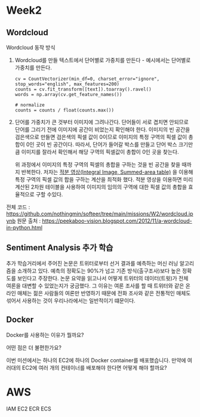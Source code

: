 # Week2

## Wordcloud

Wordcloud 동작 방식

1. Wordcloud를 만들 텍스트에서 단어별로 가중치를 만든다 - 예시에서는 단어별로 가중치를 만든다.
    ```
    cv = CountVectorizer(min_df=0, charset_error="ignore", stop_words="english", max_features=200)
    counts = cv.fit_transform([text]).toarray().ravel()                                                  
    words = np.array(cv.get_feature_names())
   
    # normalize
    counts = counts / float(counts.max())
   ```
2. 단어를 가중치가 큰 것부터 이미지에 그려나간다.
   단어들이 서로 겹치면 안되므로 단어를 그리기 전에 이미지에 공간이 비었는지 확인해야 한다.
   이미지의 빈 공간을 검은색으로 만들면 검은색의 픽셀 값이 0이므로 이미지의 특정 구역의 픽셀 값이 총합이 0인 곳이 빈 공간이다.
   따라서, 단어가 들어갈 박스를 만들고 단어 박스 크기만큼 이미지를 잘라서 확인해서 해당 구역의 픽셀값이 총합이 0인 곳을 찾는다.

   위 과정에서 이미지의 특정 구역의 픽셀의 총합을 구하는 것을 빈 공간을 찾을 때까지 반복한다.
   저자는 [적분 영상(Integral Image, Summed-area table)](https://en.wikipedia.org/wiki/Summed-area_table)
   을 이용해 특정 구역의 픽셀 값의 합을 구하는 계산을 최적화 했다.
   적분 영상을 이용하면 미리 계산된 2차원 테이블을 사용하여 이미지의 임의의 구역에 대한 픽셀 값의 총합을 효율적으로 구할 수있다.

전체 코드 : https://github.com/nothingmin/softeer/tree/main/missions/W2/wordcloud.ipynb
원문 출처 : https://peekaboo-vision.blogspot.com/2012/11/a-wordcloud-in-python.html

## Sentiment Analysis 추가 학습

추가 학습거리에서 주어진 논문은 트위터로부터 선거 결과를 예측하는 머신 러닝 알고리즘을 소개하고 있다. 예측의 정확도는 90%가 넘고 기존 방식(출구조사)보다
높은 정확도를 보인다고 주장한다. 논문 요약을 읽고나서 어떻게 트위터의 데이터(트윗)가 전체 여론을 대변할 수 있었는지가 궁금했다.
그 이유는 여론 조사를 할 때 트위터와 같은 온라인 매체는 젊은 사람들의 여론만 반영하기 때문에 전화 조사와 같은 전통적인 매체도 섞어서 사용하는 것이
우리나라에서는 일반적이기 떄문이다.

## Docker

Docker를 사용하는 이유가 뭘까요?

어떤 점은 더 불편한가요?

이번 미션에서는 하나의 EC2에 하나의 Docker container를 배포했습니다. 만약에 여러대의 EC2에 여러 개의 컨테이너를 배포해야 한다면 어떻게 해야 할까요?

# AWS

IAM
EC2
ECR
ECS